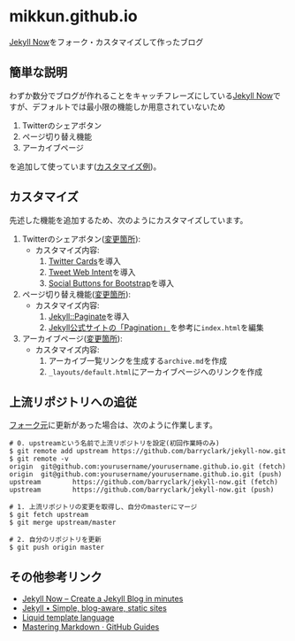 mikkun.github.io
================

[Jekyll Now](https://github.com/barryclark/jekyll-now)をフォーク・カスタマイズして作ったブログ

簡単な説明
----------

わずか数分でブログが作れることをキャッチフレーズにしている[Jekyll Now](https://github.com/barryclark/jekyll-now)ですが、デフォルトでは最小限の機能しか用意されていないため

1. Twitterのシェアボタン
2. ページ切り替え機能
3. アーカイブページ

を追加して使っています([カスタマイズ例](http://mikkun.github.io/))。

カスタマイズ
------------

先述した機能を追加するため、次のようにカスタマイズしています。

1. Twitterのシェアボタン([変更箇所](https://github.com/mikkun/mikkun.github.io/commit/6d1c82cba5ecea0ec31366693fff1aeec816a856)):
    * カスタマイズ内容:
        1. [Twitter Cards](https://developer.twitter.com/en/docs/tweets/optimize-with-cards/overview/abouts-cards)を導入
        2. [Tweet Web Intent](https://dev.twitter.com/web/tweet-button/web-intent)を導入
        3. [Social Buttons for Bootstrap](http://lipis.github.io/bootstrap-social/)を導入
2. ページ切り替え機能([変更箇所](https://github.com/mikkun/mikkun.github.io/commit/da69c307f7d61dcb63ebd4afbf24862a14c7b06a)):
    * カスタマイズ内容:
        1. [Jekyll::Paginate](https://github.com/jekyll/jekyll-paginate)を導入
        2. [Jekyll公式サイトの「Pagination」](https://jekyllrb.com/docs/pagination/)を参考に`index.html`を編集
3. アーカイブページ([変更箇所](https://github.com/mikkun/mikkun.github.io/commit/cbb01b4d69bf035de0e71eb8686649a378df66f7)):
    * カスタマイズ内容:
        1. アーカイブ一覧リンクを生成する`archive.md`を作成
        2. `_layouts/default.html`にアーカイブページへのリンクを作成

上流リポジトリへの追従
----------------------

[フォーク元](https://github.com/barryclark/jekyll-now)に更新があった場合は、次のように作業します。

``` shellsession
# 0. upstreamという名前で上流リポジトリを設定(初回作業時のみ)
$ git remote add upstream https://github.com/barryclark/jekyll-now.git
$ git remote -v
origin  git@github.com:yourusername/yourusername.github.io.git (fetch)
origin  git@github.com:yourusername/yourusername.github.io.git (push)
upstream        https://github.com/barryclark/jekyll-now.git (fetch)
upstream        https://github.com/barryclark/jekyll-now.git (push)

# 1. 上流リポジトリの変更を取得し、自分のmasterにマージ
$ git fetch upstream
$ git merge upstream/master

# 2. 自分のリポジトリを更新
$ git push origin master
```

その他参考リンク
----------------

* [Jekyll Now – Create a Jekyll Blog in minutes](https://www.jekyllnow.com/)
* [Jekyll • Simple, blog-aware, static sites](https://jekyllrb.com/)
* [Liquid template language](https://shopify.github.io/liquid/)
* [Mastering Markdown · GitHub Guides](https://guides.github.com/features/mastering-markdown/)
